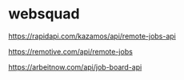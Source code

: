 # websquad


https://rapidapi.com/kazamos/api/remote-jobs-api

https://remotive.com/api/remote-jobs

https://arbeitnow.com/api/job-board-api
